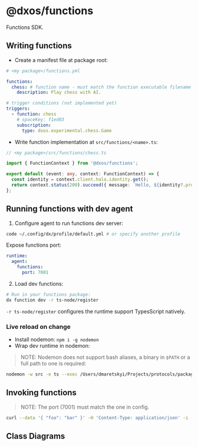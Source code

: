 # @dxos/functions

Functions SDK.


## Writing functions

- Create a manifest file at package root:

```yaml
# <my package>/functions.yml

functions:
  chess: # function name - must match the function executable filename
    description: Play chess with AI.

# trigger conditions (not implemented yet)
triggers:
  - function: chess
    # spaceKey: f1ed03
    subscription:
      type: dxos.experimental.chess.Game

```

- Write function implementation at `src/functions/<name>.ts`:

```ts
// <my package>/src/functions/chess.ts

import { FunctionContext } from '@dxos/functions';

export default (event: any, context: FunctionContext) => {
  const identity = context.client.halo.identity.get();
  return context.status(200).succeed({ message: `Hello, ${identity?.profile?.displayName}` });
};
```

## Running functions with dev agent

1. Configure agent to run functions dev server:

```bash
code ~/.config/dx/profile/default.yml # or specify another profile
```

Expose functions port:

```yaml
runtime:
  agent:
    functions:
      port: 7001
```

2. Load dev functions:

```bash
# Run in your functions package:
dx function dev -r ts-node/register
```

`-r ts-node/register` configures the runtime support TypesScript natively.

### Live reload on change

- Install nodemon: `npm i -g nodemon`
- Wrap dev runtime in nodemon:

> NOTE: Nodemon does not support bash aliases, a binary in `$PATH` or a full path to one is required:

```bash
nodemon -w src -e ts --exec /Users/dmaretskyi/Projects/protocols/packages/devtools/cli/bin/dev function dev -r ts-node/register
```

## Invoking functions


> NOTE: The port (7001) must match the one in config.

```bash
curl --data '{ "foo": "bar" }' -H 'Content-Type: application/json' -i -X POST http://localhost:7001/dev/chess
```

## Class Diagrams
